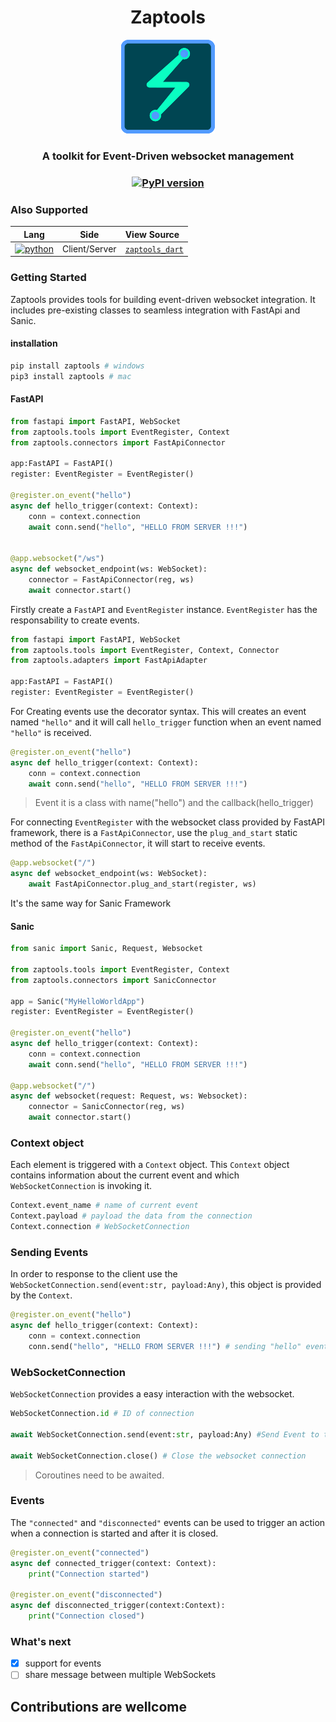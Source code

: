 <h1 align="center">Zaptools</h1>

<p align="center">
  <img src="https://raw.githubusercontent.com/NathanDraco22/zaptools-dart/main/assets/zaptools-logo-150.png" />
  <h3 align="center">
    A toolkit for Event-Driven websocket management
  <h3>
</p>
<div align="center">
    <a href="https://pypi.org/project/zaptools/"><img src="https://badge.fury.io/py/zaptools.svg" alt="PyPI version" height="18"></a>
</div>

### Also Supported
| Lang               |Side  |View Source                                                                                           |
|:------------------:|:----:|:------------------------------------------------------------------------------------------------------|
|<a href="https://www.python.org" target="_blank"> <img src="https://www.vectorlogo.zone/logos/dartlang/dartlang-icon.svg" alt="python" width="25" height="25"/> </a>| Client/Server |[`zaptools_dart`](https://github.com/NathanDraco22/zaptools-dart)|

### Getting Started

Zaptools provides tools for building event-driven websocket integration. It includes pre-existing classes to seamless integration with FastApi and Sanic.


#### installation
``` bash
pip install zaptools # windows
pip3 install zaptools # mac
```

#### FastAPI
```python
from fastapi import FastAPI, WebSocket
from zaptools.tools import EventRegister, Context
from zaptools.connectors import FastApiConnector

app:FastAPI = FastAPI()
register: EventRegister = EventRegister() 

@register.on_event("hello") 
async def hello_trigger(context: Context):
    conn = context.connection
    await conn.send("hello", "HELLO FROM SERVER !!!") 


@app.websocket("/ws")
async def websocket_endpoint(ws: WebSocket):
    connector = FastApiConnector(reg, ws)
    await connector.start()

```

Firstly create a `FastAPI` and `EventRegister` instance. `EventRegister` has the responsability to create events.
```python
from fastapi import FastAPI, WebSocket
from zaptools.tools import EventRegister, Context, Connector
from zaptools.adapters import FastApiAdapter

app:FastAPI = FastAPI()
register: EventRegister = EventRegister() 
```
For Creating events use the decorator syntax.
This will creates an event named `"hello"` and it will call `hello_trigger` function when an event named `"hello"` is received.
```python
@register.on_event("hello") 
async def hello_trigger(context: Context):
    conn = context.connection
    await conn.send("hello", "HELLO FROM SERVER !!!") 
```
> Event it is a class with name("hello") and the callback(hello_trigger)

For connecting `EventRegister` with the websocket class provided by FastAPI framework, there is a `FastApiConnector`, use the `plug_and_start` static method of the `FastApiConnector`, it will start to receive events.
```python
@app.websocket("/")
async def websocket_endpoint(ws: WebSocket):
    await FastApiConnector.plug_and_start(register, ws)
```

It's the same way for Sanic Framework
#### Sanic
```python
from sanic import Sanic, Request, Websocket

from zaptools.tools import EventRegister, Context
from zaptools.connectors import SanicConnector

app = Sanic("MyHelloWorldApp")
register: EventRegister = EventRegister()

@register.on_event("hello") 
async def hello_trigger(context: Context):
    conn = context.connection
    await conn.send("hello", "HELLO FROM SERVER !!!") 

@app.websocket("/")
async def websocket(request: Request, ws: Websocket):
    connector = SanicConnector(reg, ws)
    await connector.start()

```
### Context object
Each element is triggered with a `Context` object. This `Context` object contains information about the current event and which `WebSocketConnection` is invoking it.
```python
Context.event_name # name of current event
Context.payload # payload the data from the connection
Context.connection # WebSocketConnection 
```
### Sending Events
In order to response to the client use the `WebSocketConnection.send(event:str, payload:Any)`, this object is provided by the `Context`.
```python
@register.on_event("hello") 
async def hello_trigger(context: Context):
    conn = context.connection
    conn.send("hello", "HELLO FROM SERVER !!!") # sending "hello" event to client with a payload.
```
### WebSocketConnection
`WebSocketConnection` provides a easy interaction with the websocket.

```python
WebSocketConnection.id # ID of connection

await WebSocketConnection.send(event:str, payload:Any) #Send Event to the client

await WebSocketConnection.close() # Close the websocket connection
```
> Coroutines need to be awaited.

### Events

The `"connected"` and `"disconnected"` events can be used to trigger an action when a connection is started and after it is closed.

```python
@register.on_event("connected")
async def connected_trigger(context: Context):
    print("Connection started")

@register.on_event("disconnected")
async def disconnected_trigger(context:Context):
    print("Connection closed")
```

### What's next
- [X] support for events
- [ ] share message between multiple WebSockets

## Contributions are wellcome
